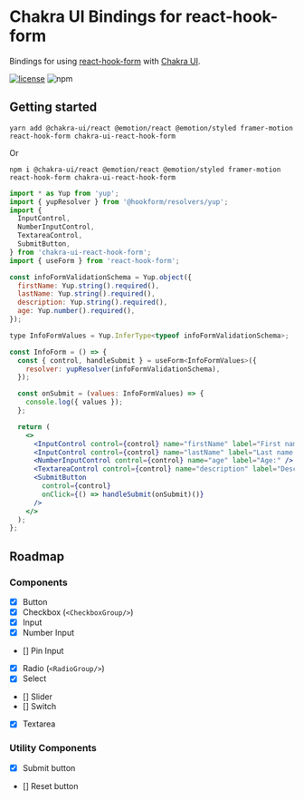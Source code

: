 # Chakra UI Bindings for react-hook-form

Bindings for using [react-hook-form](https://github.com/react-hook-form/react-hook-form) with [Chakra UI](http://next.chakra-ui.com).

[![license](https://badgen.now.sh/badge/license/MIT)](./LICENSE)
![npm](https://img.shields.io/npm/dt/react-hook-form-chakra-ui)

## Getting started

`yarn add @chakra-ui/react @emotion/react @emotion/styled framer-motion react-hook-form chakra-ui-react-hook-form`

Or

`npm i @chakra-ui/react @emotion/react @emotion/styled framer-motion react-hook-form chakra-ui-react-hook-form`

```jsx
import * as Yup from 'yup';
import { yupResolver } from '@hookform/resolvers/yup';
import {
  InputControl,
  NumberInputControl,
  TextareaControl,
  SubmitButton,
} from 'chakra-ui-react-hook-form';
import { useForm } from 'react-hook-form';

const infoFormValidationSchema = Yup.object({
  firstName: Yup.string().required(),
  lastName: Yup.string().required(),
  description: Yup.string().required(),
  age: Yup.number().required(),
});

type InfoFormValues = Yup.InferType<typeof infoFormValidationSchema>;

const InfoForm = () => {
  const { control, handleSubmit } = useForm<InfoFormValues>({
    resolver: yupResolver(infoFormValidationSchema),
  });

  const onSubmit = (values: InfoFormValues) => {
    console.log({ values });
  };

  return (
    <>
      <InputControl control={control} name="firstName" label="First name:" />
      <InputControl control={control} name="lastName" label="Last name:" />
      <NumberInputControl control={control} name="age" label="Age:" />
      <TextareaControl control={control} name="description" label="Description:" />
      <SubmitButton
        control={control}
        onClick={() => handleSubmit(onSubmit)()}
      />
    </>
  );
};
```

## Roadmap

### Components

- [x] Button
- [x] Checkbox (`<CheckboxGroup/>`)
- [x] Input
- [x] Number Input
- [] Pin Input
- [x] Radio (`<RadioGroup/>`)
- [x] Select
- [] Slider
- [] Switch
- [x] Textarea

### Utility Components

- [x] Submit button
- [] Reset button
